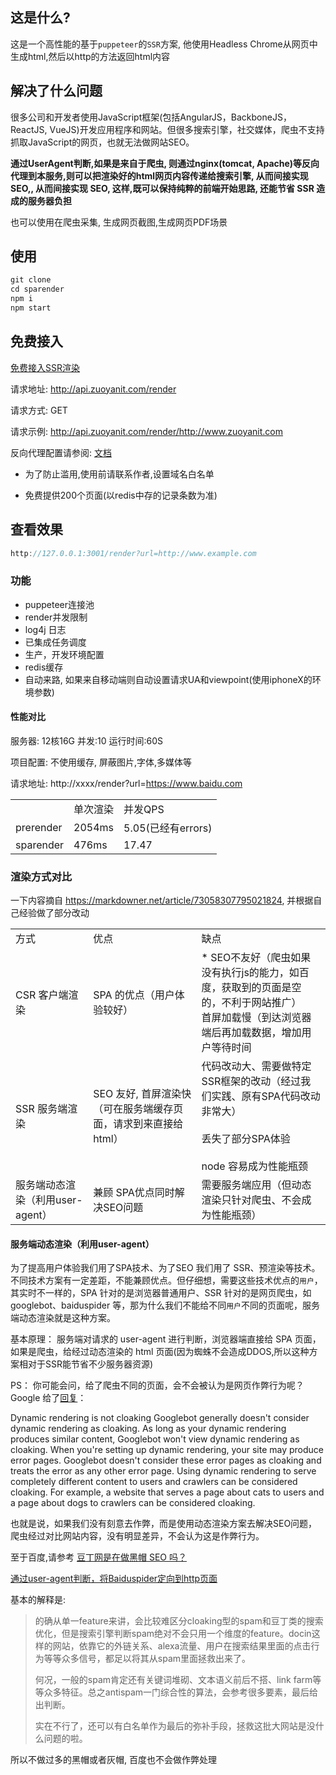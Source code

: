 ## 这是什么?
这是一个高性能的基于`puppeteer`的`SSR`方案, 他使用Headless Chrome从网页中生成html,然后以http的方法返回html内容

## 解决了什么问题
很多公司和开发者使用JavaScript框架(包括AngularJS，BackboneJS，ReactJS, VueJS)开发应用程序和网站。但很多搜索引擎，社交媒体，爬虫不支持抓取JavaScript的网页，也就无法做网站SEO。

<b>通过UserAgent判断,如果是来自于爬虫, 则通过nginx(tomcat, Apache)等反向代理到本服务,则可以把渲染好的html网页内容传递给搜索引擎, 从而间接实现SEO,, 从而间接实现 SEO, 这样,既可以保持纯粹的前端开始思路, 还能节省 SSR 造成的服务器负担</b>

也可以使用在爬虫采集, 生成网页截图,生成网页PDF场景

## 使用
```js
git clone  
cd sparender
npm i
npm start
```
## 免费接入
<a href="http://www.zuoyanit.com/jieru" target="_blank">免费接入SSR渲染</a>

请求地址: http://api.zuoyanit.com/render

请求方式: GET

请求示例: http://api.zuoyanit.com/render/http://www.zuoyanit.com

反向代理配置请参阅: <a href="http://www.zuoyanit.com/wendang-4-20list" target="_blank">文档</a>

* 为了防止滥用,使用前请联系作者,设置域名白名单

* 免费提供200个页面(以redis中存的记录条数为准)

## 查看效果
```js
http://127.0.0.1:3001/render?url=http://www.example.com
```

### 功能
 * puppeteer连接池
 * render并发限制
 * log4j 日志
 * 已集成任务调度
 * 生产，开发环境配置
 * redis缓存
 * 自动来路, 如果来自移动端则自动设置请求UA和viewpoint(使用iphoneX的环境参数)


#### 性能对比

服务器: 12核16G
并发:10
运行时间:60S

项目配置:  不使用缓存, 屏蔽图片,字体,多媒体等

请求地址: http://xxxx/render?url=https://www.baidu.com

<table>
  <tr>
  <td></td>
  <td>单次渲染</td>
  <td>并发QPS</td>
  </tr>
  <tr>
  <td>prerender</td>
  <td>2054ms</td>
  <td>5.05(已经有errors)</td>
  </tr>
    <tr>
  <td>sparender</td>
  <td>476ms</td>
  <td>17.47</td>
  </tr>
</table>

### 渲染方式对比

一下内容摘自 <a href="https://markdowner.net/article/73058307795021824" target="_blank">https://markdowner.net/article/73058307795021824</a>, 并根据自己经验做了部分改动
<table>
  <tr>
  <td>方式</td>
  <td>优点</td>
  <td>缺点</td>
  </tr>
  <tr>
  <td>CSR 客户端渲染</td>
  <td>SPA 的优点（用户体验较好）</td>
  <td> * SEO不友好（爬虫如果没有执行js的能力，如百度，获取到的页面是空的，不利于网站推广）<br>
 首屏加载慢（到达浏览器端后再加载数据，增加用户等待时间</td>
  </tr>
  <tr>
  <td>SSR 服务端渲染</td>
  <td>SEO 友好, 首屏渲染快（可在服务端缓存页面，请求到来直接给 html）</td>
  <td> 代码改动大、需要做特定SSR框架的改动（经过我们实践、原有SPA代码改动非常大）<br><br>丢失了部分SPA体验<br><br>node 容易成为性能瓶颈</td>
  </tr>
    <tr>
  <td>服务端动态渲染（利用user-agent）</td>
  <td>兼顾 SPA优点同时解决SEO问题</td>
  <td>需要服务端应用（但动态渲染只针对爬虫、不会成为性能瓶颈）</td>
  </tr>
</table>

#### 服务端动态渲染（利用user-agent）

为了提高用户体验我们用了SPA技术、为了SEO 我们用了 SSR、预渲染等技术。不同技术方案有一定差距，不能兼顾优点。但仔细想，需要这些技术优点的`用户`，其实时不一样的，SPA 针对的是浏览器普通用户、SSR 针对的是网页爬虫，如 googlebot、baiduspider 等，那为什么我们不能给不同`用户`不同的页面呢，服务端动态渲染就是这种方案。

基本原理： 服务端对请求的 user-agent 进行判断，浏览器端直接给 SPA 页面，如果是爬虫，给经过动态渲染的 html 页面(因为蜘蛛不会造成DDOS,所以这种方案相对于SSR能节省不少服务器资源)

PS： 你可能会问，给了爬虫不同的页面，会不会被认为是网页作弊行为呢？
Google 给了<a href="https://developers.google.com/search/docs/guides/dynamic-rendering" target="_blank">回复</a>：

Dynamic rendering is not cloaking
Googlebot generally doesn't consider dynamic rendering as cloaking. As long as your dynamic rendering produces similar content, Googlebot won't view dynamic rendering as cloaking.
When you're setting up dynamic rendering, your site may produce error pages. Googlebot doesn't consider these error pages as cloaking and treats the error as any other error page.
Using dynamic rendering to serve completely different content to users and crawlers can be considered cloaking. For example, a website that serves a page about cats to users and a page about dogs to crawlers can be considered cloaking.

也就是说，如果我们没有刻意去作弊，而是使用动态渲染方案去解决SEO问题，爬虫经过对比网站内容，没有明显差异，不会认为这是作弊行为。

至于百度,请参考
<a href="https://www.zhihu.com/question/19864108" target="_blank">豆丁网是在做黑帽 SEO 吗？</a>

<a href="https://ask.seowhy.com/question/16688" target="_blank">通过user-agent判断，将Baiduspider定向到http页面</a>

基本的解释是:
>
>的确从单一feature来讲，会比较难区分cloaking型的spam和豆丁类的搜索优化，但是搜索引擎判断spam绝对不会只用一个维度的feature。docin这样的网站，依靠它的外链关系、alexa流量、用户在搜索结果里面的点击行为等等众多信号，都足以将其从spam里面拯救出来了。
>
> 何况，一般的spam肯定还有关键词堆砌、文本语义前后不搭、link farm等等众多特征。总之antispam一门综合性的算法，会参考很多要素，最后给出判断。
>
> 实在不行了，还可以有白名单作为最后的弥补手段，拯救这批大网站是没什么问题的啦。

所以不做过多的黑帽或者灰帽, 百度也不会做作弊处理


